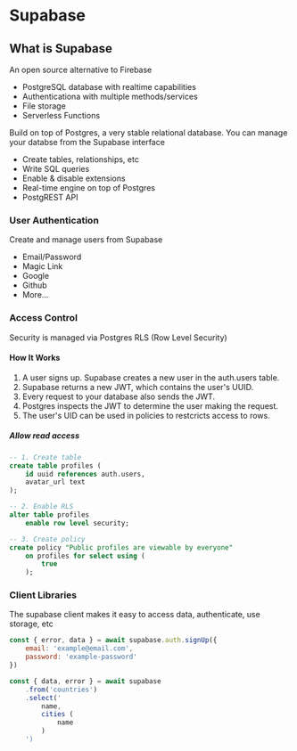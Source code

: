 
# Supabase

## What is Supabase

An open source alternative to Firebase

- PostgreSQL database with realtime capabilities
- Authenticationa with multiple methods/services
- File storage
- Serverless Functions

Build on top of Postgres, a very stable relational database. You can manage your databse from the Supabase interface

- Create tables, relationships, etc
- Write SQL queries
- Enable & disable extensions
- Real-time engine on top of Postgres
- PostgREST API

### User Authentication

Create and manage users from Supabase

- Email/Password
- Magic Link
- Google
- Github
- More...

### Access Control

Security is managed via Postgres RLS (Row Level Security)

#### How It Works

1. A user signs up. Supabase creates a new user in the auth.users table.
2. Supabase returns a new JWT, which contains the user's UUID.
3. Every request to your database also sends the JWT.
4. Postgres inspects the JWT to determine the user making the request.
5. The user's UID can be used in policies to restcricts access to rows.

##### Allow read access

``` sql
-- 1. Create table  
create table profiles (
    id uuid references auth.users,
    avatar_url text
);

-- 2. Enable RLS
alter table profiles
    enable row level security;

-- 3. Create policy
create policy "Public profiles are viewable by everyone"
    on profiles for select using (
        true
    );
```

### Client Libraries

The supabase client makes it easy to access data, authenticate, use storage, etc

``` js
const { error, data } = await supabase.auth.signUp({
    email: 'example@email.com',
    password: 'example-password'
})
```

``` js
const { data, error } = await supabase
    .from('countries')
    .select('
        name,
        cities (
            name
        )
    ')
```
